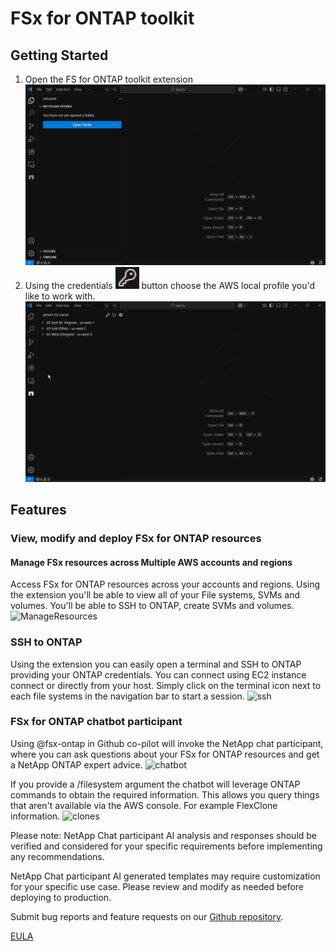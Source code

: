 # FSx for ONTAP toolkit

## Getting Started
1. Open the FS for ONTAP toolkit extension
![ssh](./resources/OpenToolkit.gif)
2. Using the credentials ![CredentialsIcon](./resources/CredentialsIcon.png) button choose the AWS local profile you'd like to work with.
![credentials](./resources/Credential.gif)

## Features

### View, modify and deploy FSx for ONTAP resources

#### Manage FSx resources across Multiple AWS accounts and regions
Access FSx for ONTAP resources across your accounts and regions. Using the extension you'll
be able to view all of your File systems, SVMs and volumes. You'll be able to SSH to ONTAP,
create SVMs and volumes.
![ManageResources](./resources/ManageResources.gif)

### SSH to ONTAP
Using the extension you can easily open a terminal and SSH to ONTAP providing your ONTAP credentials.
You can connect using EC2 instance connect or directly from your host.
Simply click on the terminal icon next to each file systems in the navigation bar to start a session.
![ssh](./resources/ssh.gif)

### FSx for ONTAP chatbot participant
Using @fsx-ontap in Github co-pilot will invoke the NetApp chat participant, where you can ask
questions about your FSx for ONTAP resources and get a NetApp ONTAP expert advice.
![chatbot](./resources//chatbot.gif)

If you provide a /filesystem argument the chatbot will leverage ONTAP commands to obtain the required information.
This allows you query things that aren't available via the AWS console. For example FlexClone information.
![clones](./resources/chatbotClones.gif)

Please note: NetApp Chat participant AI analysis and responses should be verified and considered for your specific requirements before implementing any recommendations. 

NetApp Chat participant AI generated templates may require customization for your specific use case. Please review and modify as needed before deploying to production. 


Submit bug reports and feature requests on our [Github repository](https://github.com/NetApp/fsx-ontap-vscode).

[EULA](https://github.com/NetApp/fsx-ontap-vscode/blob/main/eula.txt)